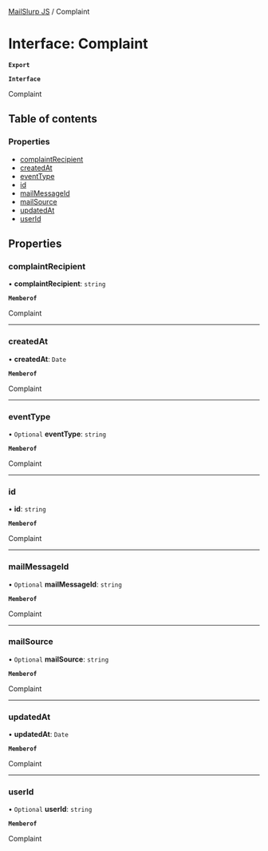 [MailSlurp JS](../README.md) / Complaint

# Interface: Complaint

**`Export`**

**`Interface`**

Complaint

## Table of contents

### Properties

- [complaintRecipient](Complaint.md#complaintrecipient)
- [createdAt](Complaint.md#createdat)
- [eventType](Complaint.md#eventtype)
- [id](Complaint.md#id)
- [mailMessageId](Complaint.md#mailmessageid)
- [mailSource](Complaint.md#mailsource)
- [updatedAt](Complaint.md#updatedat)
- [userId](Complaint.md#userid)

## Properties

### complaintRecipient

• **complaintRecipient**: `string`

**`Memberof`**

Complaint

___

### createdAt

• **createdAt**: `Date`

**`Memberof`**

Complaint

___

### eventType

• `Optional` **eventType**: `string`

**`Memberof`**

Complaint

___

### id

• **id**: `string`

**`Memberof`**

Complaint

___

### mailMessageId

• `Optional` **mailMessageId**: `string`

**`Memberof`**

Complaint

___

### mailSource

• `Optional` **mailSource**: `string`

**`Memberof`**

Complaint

___

### updatedAt

• **updatedAt**: `Date`

**`Memberof`**

Complaint

___

### userId

• `Optional` **userId**: `string`

**`Memberof`**

Complaint
